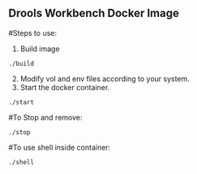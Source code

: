 ## Drools Workbench Docker Image

#Steps to use:
1) Build image
```
./build
```

2) Modify vol and env files according to your system.
3) Start the docker container.
```
./start
```

#To Stop and remove:
```
./stop
```

#To use shell inside container:
```
./shell
```

